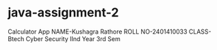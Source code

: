 # java-assignment-2
Calculator App
NAME-Kushagra Rathore
ROLL NO-2401410033
CLASS-Btech Cyber Security IInd Year 3rd Sem
